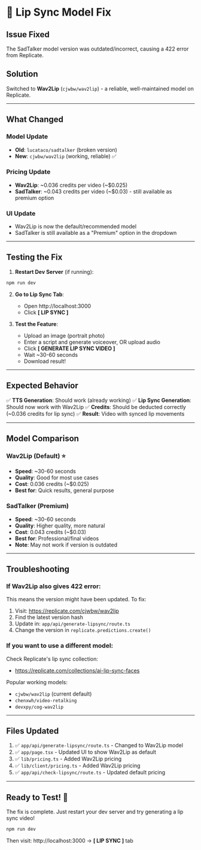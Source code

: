 # 🔧 Lip Sync Model Fix

## Issue Fixed
The SadTalker model version was outdated/incorrect, causing a 422 error from Replicate.

## Solution
Switched to **Wav2Lip** (`cjwbw/wav2lip`) - a reliable, well-maintained model on Replicate.

---

## What Changed

### Model Update
- **Old**: `lucataco/sadtalker` (broken version)
- **New**: `cjwbw/wav2lip` (working, reliable) ✅

### Pricing Update
- **Wav2Lip**: ~0.036 credits per video (~$0.025)
- **SadTalker**: ~0.043 credits per video (~$0.03) - still available as premium option

### UI Update
- Wav2Lip is now the default/recommended model
- SadTalker is still available as a "Premium" option in the dropdown

---

## Testing the Fix

1. **Restart Dev Server** (if running):
```bash
npm run dev
```

2. **Go to Lip Sync Tab**:
   - Open http://localhost:3000
   - Click **[ LIP SYNC ]**

3. **Test the Feature**:
   - Upload an image (portrait photo)
   - Enter a script and generate voiceover, OR upload audio
   - Click **[ GENERATE LIP SYNC VIDEO ]**
   - Wait ~30-60 seconds
   - Download result!

---

## Expected Behavior

✅ **TTS Generation**: Should work (already working)
✅ **Lip Sync Generation**: Should now work with Wav2Lip
✅ **Credits**: Should be deducted correctly (~0.036 credits for lip sync)
✅ **Result**: Video with synced lip movements

---

## Model Comparison

### Wav2Lip (Default) ⭐
- **Speed**: ~30-60 seconds
- **Quality**: Good for most use cases
- **Cost**: 0.036 credits (~$0.025)
- **Best for**: Quick results, general purpose

### SadTalker (Premium)
- **Speed**: ~30-60 seconds  
- **Quality**: Higher quality, more natural
- **Cost**: 0.043 credits (~$0.03)
- **Best for**: Professional/final videos
- **Note**: May not work if version is outdated

---

## Troubleshooting

### If Wav2Lip also gives 422 error:
This means the version might have been updated. To fix:

1. Visit: https://replicate.com/cjwbw/wav2lip
2. Find the latest version hash
3. Update in: `app/api/generate-lipsync/route.ts`
4. Change the version in `replicate.predictions.create()`

### If you want to use a different model:
Check Replicate's lip sync collection:
- https://replicate.com/collections/ai-lip-sync-faces

Popular working models:
- `cjwbw/wav2lip` (current default)
- `chenxwh/video-retalking`
- `devxpy/cog-wav2lip`

---

## Files Updated

1. ✅ `app/api/generate-lipsync/route.ts` - Changed to Wav2Lip model
2. ✅ `app/page.tsx` - Updated UI to show Wav2Lip as default
3. ✅ `lib/pricing.ts` - Added Wav2Lip pricing
4. ✅ `lib/client/pricing.ts` - Added Wav2Lip pricing
5. ✅ `app/api/check-lipsync/route.ts` - Updated default pricing

---

## Ready to Test! 🚀

The fix is complete. Just restart your dev server and try generating a lip sync video!

```bash
npm run dev
```

Then visit: http://localhost:3000 → **[ LIP SYNC ]** tab
